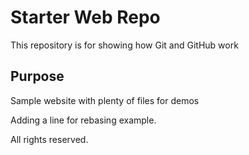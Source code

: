 # Starter Web Repo

This repository is for showing how Git and GitHub work

## Purpose

Sample website with plenty of files for demos

Adding a line for rebasing example.

All rights reserved.
